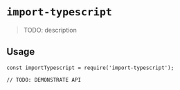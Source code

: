 # `import-typescript`

> TODO: description

## Usage

```
const importTypescript = require('import-typescript');

// TODO: DEMONSTRATE API
```
